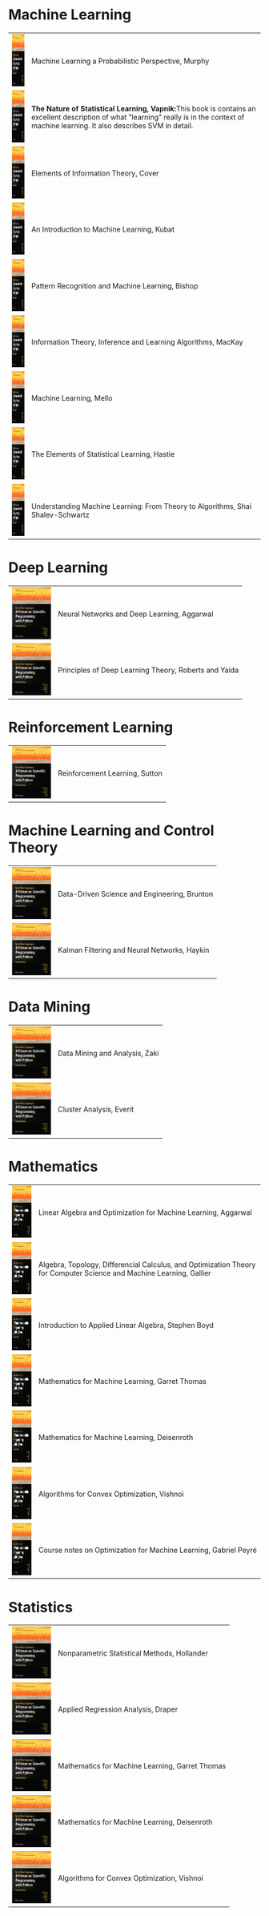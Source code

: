 # Machine Learning
<table>
<tr><td><img src="primer.png" alt="Primer" style="height: 104px; width:78px;"/></td><td><p>Machine Learning a Probabilistic Perspective, Murphy</p></td></tr>
<tr><td><img src="primer.png" alt="Primer" style="height: 104px; width:78px;"/></td><td><p><b>The Nature of Statistical Learning, Vapnik:</b>This book is contains an excellent description of what "learning" really is in the context of machine learning. It also describes SVM in detail.</p></td></tr>
<tr><td><img src="primer.png" alt="Primer" style="height: 104px; width:78px;"/></td><td><p>Elements of Information Theory, Cover</p></td></tr>
<tr><td><img src="primer.png" alt="Primer" style="height: 104px; width:78px;"/></td><td><p>An Introduction to Machine Learning, Kubat</p></td></tr>
<tr><td><img src="primer.png" alt="Primer" style="height: 104px; width:78px;"/></td><td><p>Pattern Recognition and Machine Learning, Bishop</p></td></tr>
<tr><td><img src="primer.png" alt="Primer" style="height: 104px; width:78px;"/></td><td><p>Information Theory, Inference and Learning Algorithms, MacKay</p></td></tr>
<tr><td><img src="primer.png" alt="Primer" style="height: 104px; width:78px;"/></td><td><p>Machine Learning, Mello</p></td></tr>
<tr><td><img src="primer.png" alt="Primer" style="height: 104px; width:78px;"/></td><td><p>The Elements of Statistical Learning, Hastie</p></td></tr>
<tr><td><img src="primer.png" alt="Primer" style="height: 104px; width:78px;"/></td><td><p>Understanding Machine Learning: From Theory to Algorithms, Shai Shalev-Schwartz</p></td></tr>
</table>

# Deep Learning
<table>
<tr><td><img src="primer.png" alt="Primer" style="height: 104px; width:78px;"/></td><td><p>Neural Networks and Deep Learning, Aggarwal</p></td></tr>
<tr><td><img src="primer.png" alt="Primer" style="height: 104px; width:78px;"/></td><td><p>Principles of Deep Learning Theory, Roberts and Yaida</p></td></tr>
</table>

# Reinforcement Learning
<table>
<tr><td><img src="primer.png" alt="Primer" style="height: 104px; width:78px;"/></td><td><p>Reinforcement Learning, Sutton</p></td></tr>
</table>

# Machine Learning and Control Theory
<table>
<tr><td><img src="primer.png" alt="Primer" style="height: 104px; width:78px;"/></td><td><p>Data-Driven Science and Engineering, Brunton</p></td></tr>
<tr><td><img src="primer.png" alt="Primer" style="height: 104px; width:78px;"/></td><td><p>Kalman Filtering and Neural Networks, Haykin</p></td></tr>
</table>

# Data Mining
<table>
<tr><td><img src="primer.png" alt="Primer" style="height: 104px; width:78px;"/></td><td><p>Data Mining and Analysis, Zaki</p></td></tr>
<tr><td><img src="primer.png" alt="Primer" style="height: 104px; width:78px;"/></td><td><p>Cluster Analysis, Everit</p></td></tr>
</table>

# Mathematics
<table>
<tr><td><img src="primer.png" alt="Primer" style="height: 104px; width:78px;"/></td><td><p>Linear Algebra and Optimization for Machine Learning, Aggarwal</p></td></tr>
<tr><td><img src="primer.png" alt="Primer" style="height: 104px; width:78px;"/></td><td><p>Algebra, Topology, Differencial Calculus, and Optimization Theory for Computer Science and Machine Learning, Gallier</p></td></tr>
<tr><td><img src="primer.png" alt="Primer" style="height: 104px; width:78px;"/></td><td><p>Introduction to Applied Linear Algebra, Stephen Boyd</p></td></tr>
<tr><td><img src="primer.png" alt="Primer" style="height: 104px; width:78px;"/></td><td><p>Mathematics for Machine Learning, Garret Thomas</p></td></tr>
<tr><td><img src="primer.png" alt="Primer" style="height: 104px; width:78px;"/></td><td><p>Mathematics for Machine Learning, Deisenroth</p></td></tr>
<tr><td><img src="primer.png" alt="Primer" style="height: 104px; width:78px;"/></td><td><p>Algorithms for Convex Optimization, Vishnoi</p></td></tr>
<tr><td><img src="primer.png" alt="Primer" style="height: 104px; width:78px;"/></td><td><p>Course notes on Optimization for Machine Learning, Gabriel Peyré</p></td></tr>
</table>

# Statistics
<table>
<tr><td><img src="primer.png" alt="Primer" style="height: 104px; width:78px;"/></td><td><p>Nonparametric Statistical Methods, Hollander</p></td></tr>
<tr><td><img src="primer.png" alt="Primer" style="height: 104px; width:78px;"/></td><td><p>Applied Regression Analysis, Draper</p></td></tr>
<tr><td><img src="primer.png" alt="Primer" style="height: 104px; width:78px;"/></td><td><p>Mathematics for Machine Learning, Garret Thomas</p></td></tr>
<tr><td><img src="primer.png" alt="Primer" style="height: 104px; width:78px;"/></td><td><p>Mathematics for Machine Learning, Deisenroth</p></td></tr>
<tr><td><img src="primer.png" alt="Primer" style="height: 104px; width:78px;"/></td><td><p>Algorithms for Convex Optimization, Vishnoi</p></td></tr>
</table>
